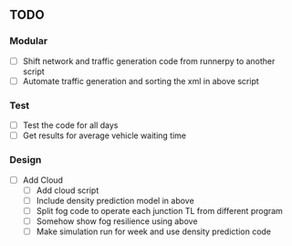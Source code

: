 ## TODO

### Modular
- [ ]	Shift network and traffic generation code from runnerpy to another script
- [ ]	Automate traffic generation and sorting the xml in above script

### Test
- [ ]	Test the code for all days
- [ ]	Get results for average vehicle waiting time

### Design
- [ ]	Add Cloud
	- [ ]	Add cloud script
	- [ ]	Include density prediction model in above
	- [ ]	Split fog code to operate each junction TL from different program
	- [ ]	Somehow show fog resilience using above
    - [ ]   Make simulation run for week and use density prediction code   
